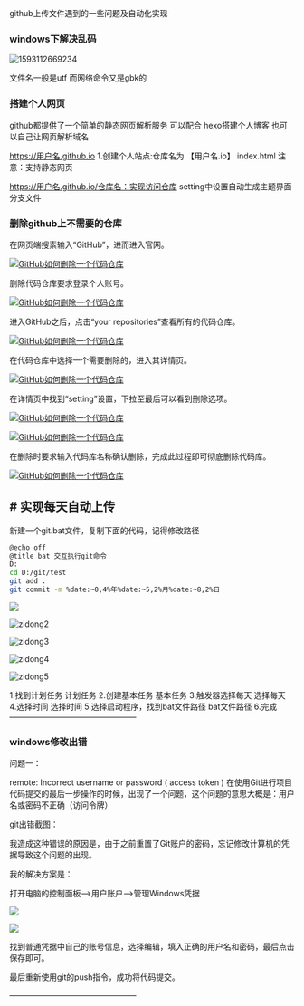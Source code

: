 github上传文件遇到的一些问题及自动化实现

### windows下解决乱码

![1593112669234](../img/1593112669234.png)

文件名一般是utf
而网络命令又是gbk的







### 搭建个人网页

github都提供了一个简单的静态网页解析服务
可以配合 hexo搭建个人博客
也可以自己让网页解析域名

https://用户名.github.io
1.创建个人站点:仓库名为 【用户名.io】
index.html
注意：支持静态网页

https://用户名.github.io/仓库名：实现访问仓库
setting中设置自动生成主题界面
分支文件

### 删除github上不需要的仓库

在网页端搜索输入“GitHub”，进而进入官网。

[![GitHub如何删除一个代码仓库](../img/838ba61ea8d3fd1f0dd9ccf23c4e251f94ca5f21.jpg)](http://jingyan.baidu.com/album/a378c960f8bae8b3282830f1.html?picindex=1)



删除代码仓库要求登录个人账号。

[![GitHub如何删除一个代码仓库](../img/4ec2d5628535e5ddc75ccc177ac6a7efcf1b6281.jpg)](http://jingyan.baidu.com/album/a378c960f8bae8b3282830f1.html?picindex=2)



进入GitHub之后，点击“your repositories”查看所有的代码仓库。

[![GitHub如何删除一个代码仓库](../img/9f510fb30f2442a75987946ddd43ad4bd0130268.jpg)](http://jingyan.baidu.com/album/a378c960f8bae8b3282830f1.html?picindex=3)



在代码仓库中选择一个需要删除的，进入其详情页。

[![GitHub如何删除一个代码仓库](../img/1e30e924b899a901f82733fe11950a7b0308f5ec.jpg)](http://jingyan.baidu.com/album/a378c960f8bae8b3282830f1.html?picindex=4)



在详情页中找到“setting”设置，下拉至最后可以看到删除选项。

[![GitHub如何删除一个代码仓库](../img/d0c8a786c9177f3e343e94c57ccf3bc79e3d56eb.jpg)](http://jingyan.baidu.com/album/a378c960f8bae8b3282830f1.html?picindex=5)

[![GitHub如何删除一个代码仓库](../img/060828381f30e9240a7bf4f940086e061c95f71f.jpg)](http://jingyan.baidu.com/album/a378c960f8bae8b3282830f1.html?picindex=6)



在删除时要求输入代码库名称确认删除，完成此过程即可彻底删除代码库。

[![GitHub如何删除一个代码仓库](../img/b3fb43166d224f4aefa518db05f790529822d13e.jpg)](http://jingyan.baidu.com/album/a378c960f8bae8b3282830f1.html?picindex=7)





##  # 实现每天自动上传



新建一个git.bat文件，复制下面的代码，记得修改路径

```bash
@echo off
@title bat 交互执行git命令
D:
cd D:/git/test
git add .
git commit -m %date:~0,4%年%date:~5,2%月%date:~8,2%日


```


![](..\img\zidong1.png)

![zidong2](..\img\zidong2.png)



![zidong3](..\img\zidong3.png)



![zidong4](..\img\zidong4.png)



![zidong5](..\img\zidong5.png)

1.找到计划任务
计划任务
2.创建基本任务
基本任务
3.触发器选择每天
选择每天
4.选择时间
选择时间
5.选择启动程序，找到bat文件路径
bat文件路径
6.完成
————————————————

### windows修改出错

问题一：

remote: Incorrect username or password ( access token )
在使用Git进行项目代码提交的最后一步操作的时候，出现了一个问题，这个问题的意思大概是：用户名或密码不正确（访问令牌）

git出错截图： 


我造成这种错误的原因是，由于之前重置了Git账户的密码，忘记修改计算机的凭据导致这个问题的出现。

我的解决方案是：

打开电脑的控制面板–>用户账户–>管理Windows凭据

 ![](../img/20180811181230594.png)



![](../img/20180811181250203.png)

找到普通凭据中自己的账号信息，选择编辑，填入正确的用户名和密码，最后点击保存即可。



最后重新使用git的push指令，成功将代码提交。

————————————————
